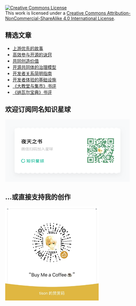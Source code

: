 <a rel="license" href="http://creativecommons.org/licenses/by-nc-sa/4.0/"><img alt="Creative Commons License" style="border-width:0" src="https://i.creativecommons.org/l/by-nc-sa/4.0/88x31.png" /></a><br />This work is licensed under a <a rel="license" href="http://creativecommons.org/licenses/by-nc-sa/4.0/">Creative Commons Attribution-NonCommercial-ShareAlike 4.0 International License</a>.

## 精选文章

* [上游优先的故事](https://town.korandoru.io/blog/upstream-first-stories)
* [高效参与开源的诀窍](https://www.tisonkun.org/2021/12/05/effective-open-source-participant/)
* [共同创造价值](https://www.tisonkun.org/2022/02/10/value-creation/)
* [开源共同体的治理模型](https://www.tisonkun.org/2022/01/06/open-source-governance/)
* [开发者关系简明指南](https://www.tisonkun.org/2022/08/05/what-is-devrel/)
* [开发者体验的基础设施](https://www.tisonkun.org/2022/10/28/developer-experience-infrastructure/)
* [《大教堂与集市》书评](https://www.tisonkun.org/2021/12/14/the-cathedral-and-the-bazaar/)
* [《纳瓦尔宝典》书评](https://www.tisonkun.org/2022/06/09/the-almanack-of-naval-ravikant/)

## 欢迎订阅同名知识星球

<img alt="wechatpay.png" style="border-width:0" width="400" height="200" src="source/media/zsxq.png"/>

## ...或直接支持我的创作

<img alt="wechatpay.png" style="border-width:0" width="300" height="300" src="source/media/wechatpay.png"/>
